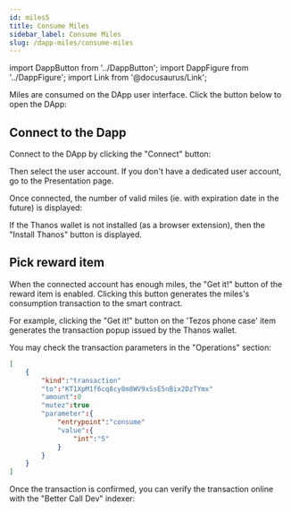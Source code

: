```yaml
---
id: miles5
title: Consume Miles
sidebar_label: Consume Miles
slug: /dapp-miles/consume-miles
---
```

import DappButton from '../DappButton';
import DappFigure from '../DappFigure';
import Link from '@docusaurus/Link';

Miles are consumed on the DApp user interface. Click the button below to open the DApp:

<DappButton url="https://edukera.github.io/completium-dapp-miles/" txt="open dapp"/>

## Connect to the Dapp

Connect to the DApp by clicking the "Connect" button:

<DappFigure img='miles-connect1.png' width='35%'/>

Then select the user account. If you don't have a dedicated user account, go to the <Link to="/docs/dapp-miles/usecase-presentation#create-a-user-account">Presentation</Link> page.

Once connected, the number of valid miles (ie. with expiration date in the future) is displayed:

<DappFigure img='miles-connect3.png' width='100%'/>

If the Thanos wallet is not installed (as a browser extension), then the "Install Thanos" button is displayed.

## Pick reward item

When the connected account has enough miles, the "Get it!" button of the reward item is enabled. Clicking this button generates the miles's consumption transaction to the smart contract.

For example, clicking the "Get it!" button on the 'Tezos phone case' item generates the transaction popup issued by the Thanos wallet.

<DappFigure img='miles-consume.png' width='70%'/>

You may check the transaction parameters in the "Operations" section:

```json
[
    {
        "kind":"transaction"
        "to":"KT1XpM1f6cq8cy8m8WV9xSsE5nBix2DzTYmx"
        "amount":0
        "mutez":true
        "parameter":{
            "entrypoint":"consume"
            "value":{
                "int":"5"
            }
        }
    }
]
```

Once the transaction is confirmed, you can verify the transaction online with the "Better Call Dev" indexer:

<DappButton url="https://better-call.dev/hangzhounet/KT1XpM1f6cq8cy8m8WV9xSsE5nBix2DzTYmx/operations" txt="open smart contract"/>


